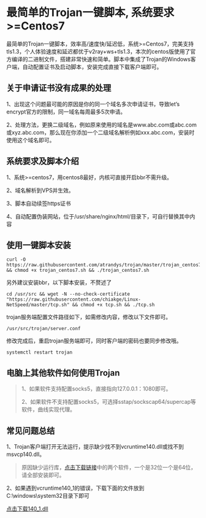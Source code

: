 # 最简单的Trojan一键脚本, 系统要求>=Centos7

最简单的Trojan一键脚本，效率高/速度快/延迟低，系统>=Centos7，完美支持tls1.3，个人体验速度和延迟都优于v2ray+ws+tls1.3，本次的centos版使用了官方编译的二进制文件，搭建非常快速和简单。脚本中集成了Trojan的Windows客户端，自动配置证书及启动脚本，安装完成直接下载客户端即可。



## 关于申请证书没有成果的处理

1、出现这个问题最可能的原因是你的同一个域名多次申请证书，导致let’s encrypt官方的限制，同一域名每周最多5次申请。



2、处理方法，更换二级域名，例如原来使用的域名是www.abc.com或abc.com或xyz.abc.com，那么现在你添加一个二级域名解析例如xxx.abc.com，安装时使用这个域名即可。



## 系统要求及脚本介绍

1、系统>=centos7，用centos8最好，内核可直接开启bbr不需升级。

2、域名解析到VPS并生效。

3、脚本自动续签https证书

4、自动配置伪装网站，位于/usr/share/nginx/html/目录下，可自行替换其中内容



## 使用一键脚本安装

```
curl -O https://raw.githubusercontent.com/atrandys/trojan/master/trojan_centos7.sh && chmod +x trojan_centos7.sh && ./trojan_centos7.sh
```

另外建议安装bbr，以下脚本安装，不赘述了

```
cd /usr/src && wget -N --no-check-certificate "https://raw.githubusercontent.com/chiakge/Linux-NetSpeed/master/tcp.sh" && chmod +x tcp.sh && ./tcp.sh

```

trojan服务端配置文件路径如下，如需修改内容，修改以下文件即可。

```
/usr/src/trojan/server.conf
```

修改完成后，重启trojan服务端即可，同时客户端的密码也要同步修改哦。

```shell
systemctl restart trojan
```



## **电脑上其他软件如何使用Trojan**

> 1、如果软件支持配置socks5，直接指向127.0.0.1：1080即可。
>
> 2、如果软件不支持配置socks5，可选择sstap/sockscap64/supercap等软件，曲线实现代理。



## **常见问题总结**

1、Trojan客户端打开无法运行，提示缺少找不到vcruntime140.dll或找不到msvcp140.dll。

> 原因缺少运行库，[点击下载链接](https://www.microsoft.com/en-us/download/details.aspx?id=48145)中的两个软件，一个是32位一个是64位，请全部安装即可。

2、如果遇到vcruntime140_1的错误，下载下面的文件放到C:\windows\system32目录下即可

[点击下载140_1.dll](https://github.com/atrandys/trojan/raw/master/vcruntime140_1.dll)

